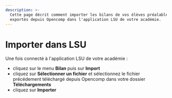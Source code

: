 ```yaml
---
description: >-
  Cette page décrit comment importer les bilans de vos élèves préalablement
  exportés depuis Opencomp dans l'application LSU de votre académie.
---
```


# Importer dans LSU

Une fois connecté à l'application LSU de votre académie :

* cliquez sur le menu **Bilan** puis sur **Import**
* cliquez sur **Sélectionner un fichier** et sélectionnez le fichier précédement téléchargé depuis Opencomp dans votre dossier **Téléchargements**
* cliquez sur **Importer**

